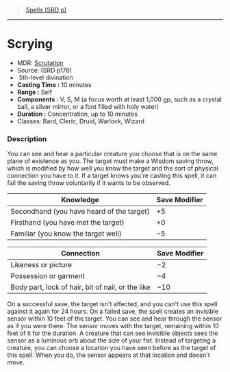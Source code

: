 ﻿---
!SpellItem
Name: Scrying
AltName: '[Scrutation](hd_spells_scrutation.md)'
Type: divination
Level: 5
CastingTime: 10 minutes
Range: Self
Components: V, S, M (a focus worth at least 1,000 gp, such as a crystal ball, a silver mirror, or a font filled with holy water)
Duration: Concentration, up to 10 minutes
Classes: Bard, Cleric, Druid, Warlock, Wizard
Family: SpellVO
Source: (SRD p176)
Id: spells_vo.md#scrying
ParentLink: spells_vo.md#spells-srd-p
ParentName: Spells (SRD p)
NameLevel: 1
Attributes:
  Name: Scrying
  Markdown: >+
    # <!--Name-->Scrying<!--/Name-->


    - MDR: <!--AltName-->[Scrutation](hd_spells_scrutation.md)<!--/AltName-->

    - Source: <!--Source-->(SRD p176)<!--/Source-->

    -  <!--Level-->5<!--/Level-->th-level <!--Type-->divination<!--/Type-->

    - **Casting Time :** <!--CastingTime-->10 minutes<!--/CastingTime-->

    - **Range :** <!--Range-->Self<!--/Range-->

    - **Components :** <!--Components-->V, S, M (a focus worth at least 1,000 gp, such as a crystal ball, a silver mirror, or a font filled with holy water)<!--/Components-->

    - **Duration :** <!--Duration-->Concentration, up to 10 minutes<!--/Duration-->

    - Classes: <!--Classes-->Bard, Cleric, Druid, Warlock, Wizard<!--/Classes-->


    ### Description


    You can see and hear a particular creature you choose that is on the same plane of existence as you. The target must make a Wisdom saving throw, which is modified by how well you know the target and the sort of physical connection you have to it. If a target knows you're casting this spell, it can fail the saving throw voluntarily if it wants to be observed.


    |Knowledge|Save Modifier|

    |---|---|

    |Secondhand (you have heard of the target)|+5|

    |Firsthand (you have met the target)|+0|

    |Familiar (you know the target well)|−5|


    |Connection|Save Modifier|

    |---|---|

    |Likeness or picture|−2|

    |Possession or garment|−4|

    |Body part, lock of hair, bit of nail, or the like|−10|


    On a successful save, the target isn't affected, and you can't use this spell against it again for 24 hours. On a failed save, the spell creates an invisible sensor within 10 feet of the target. You can see and hear through the sensor as if you were there. The sensor moves with the target, remaining within 10 feet of it for the duration. A creature that can see invisible objects sees the sensor as a luminous orb about the size of your fist. Instead of targeting a creature, you can choose a location you have seen before as the target of this spell. When you do, the sensor appears at that location and doesn't move.

  AltName: '[Scrutation](hd_spells_scrutation.md)'
  Source: (SRD p176)
  Level: 5
  Type: divination
  CastingTime: 10 minutes
  Range: Self
  Components: V, S, M (a focus worth at least 1,000 gp, such as a crystal ball, a silver mirror, or a font filled with holy water)
  Duration: Concentration, up to 10 minutes
  Classes: Bard, Cleric, Druid, Warlock, Wizard
AttributesDictionary: >+
  Name: Scrying

  Markdown: >+

    # <!--Name-->Scrying<!--/Name-->





    - MDR: <!--AltName-->[Scrutation](hd_spells_scrutation.md)<!--/AltName-->



    - Source: <!--Source-->(SRD p176)<!--/Source-->



    -  <!--Level-->5<!--/Level-->th-level <!--Type-->divination<!--/Type-->



    - **Casting Time :** <!--CastingTime-->10 minutes<!--/CastingTime-->



    - **Range :** <!--Range-->Self<!--/Range-->



    - **Components :** <!--Components-->V, S, M (a focus worth at least 1,000 gp, such as a crystal ball, a silver mirror, or a font filled with holy water)<!--/Components-->



    - **Duration :** <!--Duration-->Concentration, up to 10 minutes<!--/Duration-->



    - Classes: <!--Classes-->Bard, Cleric, Druid, Warlock, Wizard<!--/Classes-->





    ### Description





    You can see and hear a particular creature you choose that is on the same plane of existence as you. The target must make a Wisdom saving throw, which is modified by how well you know the target and the sort of physical connection you have to it. If a target knows you're casting this spell, it can fail the saving throw voluntarily if it wants to be observed.





    |Knowledge|Save Modifier|



    |---|---|



    |Secondhand (you have heard of the target)|+5|



    |Firsthand (you have met the target)|+0|



    |Familiar (you know the target well)|−5|





    |Connection|Save Modifier|



    |---|---|



    |Likeness or picture|−2|



    |Possession or garment|−4|



    |Body part, lock of hair, bit of nail, or the like|−10|





    On a successful save, the target isn't affected, and you can't use this spell against it again for 24 hours. On a failed save, the spell creates an invisible sensor within 10 feet of the target. You can see and hear through the sensor as if you were there. The sensor moves with the target, remaining within 10 feet of it for the duration. A creature that can see invisible objects sees the sensor as a luminous orb about the size of your fist. Instead of targeting a creature, you can choose a location you have seen before as the target of this spell. When you do, the sensor appears at that location and doesn't move.



  AltName: '[Scrutation](hd_spells_scrutation.md)'

  Source: (SRD p176)

  Level: 5

  Type: divination

  CastingTime: 10 minutes

  Range: Self

  Components: V, S, M (a focus worth at least 1,000 gp, such as a crystal ball, a silver mirror, or a font filled with holy water)

  Duration: Concentration, up to 10 minutes

  Classes: Bard, Cleric, Druid, Warlock, Wizard

---
> [Spells (SRD p)](srd_spells.md)

---

# Scrying

- MDR: [Scrutation](hd_spells_scrutation.md)
- Source: (SRD p176)
-  5th-level divination
- **Casting Time :** 10 minutes
- **Range :** Self
- **Components :** V, S, M (a focus worth at least 1,000 gp, such as a crystal ball, a silver mirror, or a font filled with holy water)
- **Duration :** Concentration, up to 10 minutes
- Classes: Bard, Cleric, Druid, Warlock, Wizard

### Description

You can see and hear a particular creature you choose that is on the same plane of existence as you. The target must make a Wisdom saving throw, which is modified by how well you know the target and the sort of physical connection you have to it. If a target knows you're casting this spell, it can fail the saving throw voluntarily if it wants to be observed.

|Knowledge|Save Modifier|
|---|---|
|Secondhand (you have heard of the target)|+5|
|Firsthand (you have met the target)|+0|
|Familiar (you know the target well)|−5|

|Connection|Save Modifier|
|---|---|
|Likeness or picture|−2|
|Possession or garment|−4|
|Body part, lock of hair, bit of nail, or the like|−10|

On a successful save, the target isn't affected, and you can't use this spell against it again for 24 hours. On a failed save, the spell creates an invisible sensor within 10 feet of the target. You can see and hear through the sensor as if you were there. The sensor moves with the target, remaining within 10 feet of it for the duration. A creature that can see invisible objects sees the sensor as a luminous orb about the size of your fist. Instead of targeting a creature, you can choose a location you have seen before as the target of this spell. When you do, the sensor appears at that location and doesn't move.

